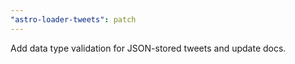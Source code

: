 ```yaml
---
"astro-loader-tweets": patch
---
```


Add data type validation for JSON-stored tweets and update docs.
